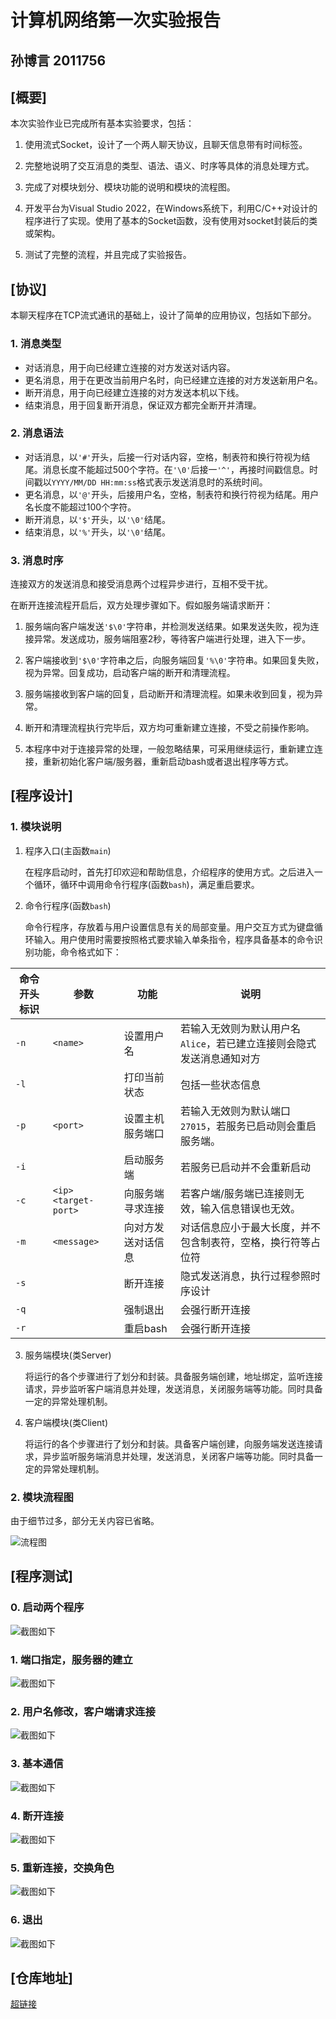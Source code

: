 # 计算机网络第一次实验报告
## 孙博言 2011756

## [概要]
本次实验作业已完成所有基本实验要求，包括：
1. 使用流式Socket，设计了一个两人聊天协议，且聊天信息带有时间标签。

2. 完整地说明了交互消息的类型、语法、语义、时序等具体的消息处理方式。

3. 完成了对模块划分、模块功能的说明和模块的流程图。

4. 开发平台为Visual Studio 2022，在Windows系统下，利用C/C++对设计的程序进行了实现。使用了基本的Socket函数，没有使用对socket封装后的类或架构。

5. 测试了完整的流程，并且完成了实验报告。

## [协议]
本聊天程序在TCP流式通讯的基础上，设计了简单的应用协议，包括如下部分。

### 1. 消息类型

+ 对话消息，用于向已经建立连接的对方发送对话内容。
+ 更名消息，用于在更改当前用户名时，向已经建立连接的对方发送新用户名。
+ 断开消息，用于向已经建立连接的对方发送本机以下线。
+ 结束消息，用于回复断开消息，保证双方都完全断开并清理。

### 2. 消息语法

+ 对话消息，以`'#'`开头，后接一行对话内容，空格，制表符和换行符视为结尾。消息长度不能超过500个字符。在`'\0'`后接一`'^'`，再接时间戳信息。时间戳以`YYYY/MM/DD HH:mm:ss`格式表示发送消息时的系统时间。
+ 更名消息，以`'@'`开头，后接用户名，空格，制表符和换行符视为结尾。用户名长度不能超过100个字符。
+ 断开消息，以`'$'`开头，以`'\0'`结尾。
+ 结束消息，以`'%'`开头，以`'\0'`结尾。

### 3. 消息时序

连接双方的发送消息和接受消息两个过程异步进行，互相不受干扰。

在断开连接流程开启后，双方处理步骤如下。假如服务端请求断开：

1)  服务端向客户端发送`'$\0'`字符串，并检测发送结果。如果发送失败，视为连接异常。发送成功，服务端阻塞2秒，等待客户端进行处理，进入下一步。

2)  客户端接收到`'$\0'`字符串之后，向服务端回复`'%\0'`字符串。如果回复失败，视为异常。回复成功，启动客户端的断开和清理流程。

3)  服务端接收到客户端的回复，启动断开和清理流程。如果未收到回复，视为异常。

4)  断开和清理流程执行完毕后，双方均可重新建立连接，不受之前操作影响。

5)  本程序中对于连接异常的处理，一般忽略结果，可采用继续运行，重新建立连接，重新初始化客户端/服务器，重新启动bash或者退出程序等方式。

## [程序设计]

### 1. 模块说明

1) 程序入口(主函数`main`)

   在程序启动时，首先打印欢迎和帮助信息，介绍程序的使用方式。之后进入一个循环，循环中调用命令行程序(函数`bash`)，满足重启要求。

2) 命令行程序(函数`bash`)

   命令行程序，存放着与用户设置信息有关的局部变量。用户交互方式为键盘循环输入。用户使用时需要按照格式要求输入单条指令，程序具备基本的命令识别功能，命令格式如下：

| **命令开头标识** | **参数**             | **功能**    | **说明**                                |
|------------|--------------------|-----------|----------------------------------------|
| `-n`         | `<name> `            |  设置用户名    | 若输入无效则为默认用户名`Alice`，若已建立连接则会隐式发送消息通知对方 |
| `-l`         |                    | 打印当前状态    | 包括一些状态信息                               |
| `-p`         | `<port>`             | 设置主机服务端口  | 若输入无效则为默认端口`27015`，若服务已启动则会重启服务端。      |
| `-i`         |                    | 启动服务端     | 若服务已启动并不会重新启动                          |
| `-c`         | `<ip>` `<target-port>` | 向服务端寻求连接  | 若客户端/服务端已连接则无效，输入信息错误也无效。              |
| `-m`         | `<message>`          | 向对方发送对话信息 | 对话信息应小于最大长度，并不包含制表符，空格，换行符等占位符         |
| `-s`         |                    | 断开连接      | 隐式发送消息，执行过程参照时序设计                      |
| `-q`         |                    | 强制退出      | 会强行断开连接                                |
| `-r`         |                    | 重启bash    | 会强行断开连接                                |


  3) 服务端模块(类Server)

	 将运行的各个步骤进行了划分和封装。具备服务端创建，地址绑定，监听连接请求，异步监听客户端消息并处理，发送消息，关闭服务端等功能。同时具备一定的异常处理机制。

  4) 客户端模块(类Client)

     将运行的各个步骤进行了划分和封装。具备客户端创建，向服务端发送连接请求，异步监听服务端消息并处理，发送消息，关闭客户端等功能。同时具备一定的异常处理机制。


### 2. 模块流程图

由于细节过多，部分无关内容已省略。

![流程图](./fig/%E6%B5%81%E7%A8%8B%E5%9B%BE.png)


## [程序测试]

### 0. 启动两个程序

![截图如下](./fig/1.png)

### 1. 端口指定，服务器的建立

![截图如下](./fig/2.png)

### 2. 用户名修改，客户端请求连接

![截图如下](./fig/3.png)

### 3. 基本通信

![截图如下](./fig/4.png)

### 4. 断开连接

![截图如下](./fig/5.png)

### 5. 重新连接，交换角色

![截图如下](./fig/6.png)

### 6. 退出

![截图如下](./fig/7.png)


## [仓库地址]

[超链接](https://github.com/NKUSunBoyan/NetworkEx01 "仓库主页")


